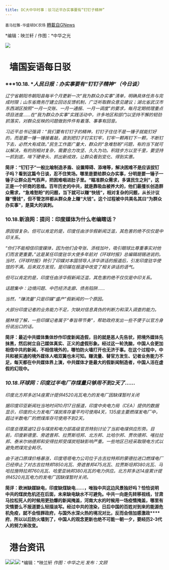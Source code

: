 ```yaml
---
title: DC大中华时事：驳习近平办实事要有“钉钉子精神”
---
```

`喜马拉雅-华盛顿DC农场` [轉載自GNews](https://gnews.org/zh-hans/1604187/)

*编辑：映兰轩 / 作图：*中华之光

![](http://himalayawashingtondc.org/wp-content/uploads/2021/08/ScreenShot-2021-08-01-at-17.25.09@2x.png)

#   墙国妄语每日驳

### ***10.18. **人民日报：办实事要有“钉钉子精神”（今日谈）*

*辽宁省朝阳市朝阳县每半个月更新一次“我为群众办实事”清单，明确具体任务与完成时限；山东省商务厅建立回访反馈机制，广泛听取群众意见建议；湖北省武汉市东西湖区按照“一月一交账、一月一通报、一月一调度”的要求，每月定期梳理重点项目进度……在“我为群众办实事”实践活动中，许多地区和部门以坚持不懈的韧劲抓落实，对群众反映的问题做到件件有着落、事事有回音。*

*习近平总书记强调：“我们要有钉钉子的精神，钉钉子往往不是一锤子就能钉好的，而是要一锤一锤接着敲，直到把钉子钉实钉牢，钉牢一颗再钉下一颗，不断钉下去，必然大有成效。”民生工作面广量大，群众的“急难愁盼”问题，有的当下就可以解决，有的则相对复杂，需要合力攻坚、久久为功。积跬步方以至千里，要坚持一抓到底，啃下硬骨头、抓出新成效，让群众看到变化、得到实惠。*

**简评：“钉钉子”一般比喻制造矛盾、设置障碍、添堵等，解决困难不是应该拔钉子吗？看到这篇今日谈，忍不住笑场。哪里是要给群众办实事，分明是要一锤子一锤子让群众忍气吞声，把困难咽进肚子里。“瞄准群众需求，多谋民生之利”，这正是一个奸商的思维。百年历史的中共，就是靠吸血被养大的，他们最擅长创造群众需求，“急难愁盼”的问题，当下就可以赚“快钱”，相对复杂的问题，从长计议赚“慢钱”，但不管怎样都从群众身上赚“大钱”。这个过程被中共美名其曰“为群众办实事”，是莫大的讽刺。**

### 10.18.新浪网：**提问：印度媒体为什么老编瞎话？** 

*原因很复杂。但可以肯定的是，印度任由涉华假新闻泛滥，其危害的绝不仅仅是中印关系。*

*“你们不能相信印度媒体，因为他们会夸张、添枝加叶，吸引眼球比尊重事实对他们而言更重要。”这是某任印度驻华大使多年前对《环球时报》总编辑胡锡进说的。当时，《环球时报》转引了印媒对本国领导人涉华讲话的报道后，引发印度驻华使馆的不满。后来双方发现，是印媒在报道中改变了相关讲话的语气。*

*但可以肯定的是，印度任由涉华假新闻泛滥，其危害的绝不仅仅是中印关系。*

*话题集中：边境问题、中巴经济走廊、债务陷阱……*

*当然，“赚流量”只是印媒“盛产”假新闻的一个原因。*

*大部分印度记者的业务能力不足，欠缺对信息真伪的判断力和深入调查的能力。*

*据林培了解，一些印媒记者属于“奉旨带节奏”，帮助政府发出一些不便于以官方身份说出口的话。*

**简评：最近中共媒体集体炒作印度新闻造假，目的就是恶人先告状，把境外媒体先抹黑，然后树立自己媒体真实、正义的虚假形象。经过这一轮洗脑，中国人会更加相信中共的新闻，不相信境外的，哪怕防火墙打开也无济于事。在这个过程中，中共和被买通的境外媒体人唱双簧也未可知。赚流量、替官方发生、记者业务能力不足，每天都在中共媒体界上演，中共媒体才是最大的假新闻制造者，中国人活在虚假的幻现中。**

### *10.18.环球网：**印度过半电厂存煤量只够用不到2天了……***

*印度北方邦多达14座累计提供4520兆瓦电力的发电厂因缺煤暂时关闭*

*据印度印亚新闻社当地时间10月17日报道，印度中央电力局（CEA）提供的数据显示，印度的火力发电厂煤炭库存量平均可使用4天，135座主要燃煤发电厂中，超过半数电厂的燃煤库存可使用不到2天。*

*印度总理莫迪12日与煤炭和电力部高级官员特别讨论了当前电煤供应形势。目前，印度新德里、旁遮普邦、拉贾斯坦邦、北方邦、比哈尔邦、贾坎德邦、喀拉拉邦、泰米尔纳德邦和安得拉邦受煤炭短缺影响严重。一些地区已经采取限电方式以避免燃煤完全耗尽。*

*由于进口原煤价格暴涨，印度塔塔电力公司位于古吉拉特邦的蒙德拉进口燃煤电厂已经停止了对古吉拉特邦1850兆瓦、旁遮普邦475兆瓦、拉贾斯坦邦380兆瓦、马哈拉施特拉邦760兆瓦、哈里亚纳邦380兆瓦的电力供应。北方邦多达14座累计提供4520兆瓦电力的发电厂因缺煤暂时关闭。*

**简评：欧洲缺媒缺电，印度缺煤缺电……，唯独中共这边风景独好吗？恰恰说明中共的煤炭危机还在后面，未来缺电缺水不可避免。中共一向是先转移视线，甘肃马拉松死人的时候用更劲爆的新闻掩盖，河南大水的时候用一场疫情掩盖，哪里有灾情要么不报道要么轻描淡写。经过中共的渲染，日后中国的百姓对到来的能源危机免疫，就不会怪罪政府，与国外水深火热的境况对比，反而会倍加感激政****府**。**所以以后防火墙到了，中国人的观念更新也绝不可能一朝一夕，要经历2-3代人的努力来改变。**

#   港台资讯
![](https://media.discordapp.net/attachments/858887785507323904/899949707315519538/20211019C.jpg?width=1043&amp;height=586)![](https://media.discordapp.net/attachments/858887785507323904/899949709962125372/20211019B.jpg?width=1043&amp;height=586)![](https://media.discordapp.net/attachments/858887785507323904/899949711618879488/20211019A.jpg?width=1043&amp;height=586)
*编辑：*映兰轩
*作图：中华之光
发布：文顾*
